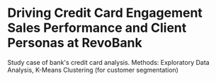 # Driving Credit Card Engagement Sales Performance and Client Personas at RevoBank

Study case of bank's credit card analysis.
Methods: Exploratory Data Analysis, K-Means Clustering (for customer segmentation)
